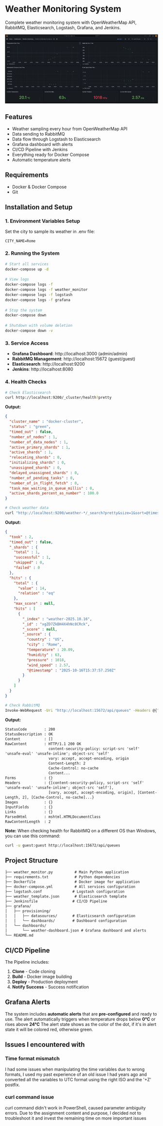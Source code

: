 # Weather Monitoring System

Complete weather monitoring system with OpenWeatherMap API, RabbitMQ, Elasticsearch, Logstash, Grafana, and Jenkins.

![Grafana Weather Dashboard](images/grafana.JPG)

## Features

-  Weather sampling every hour from OpenWeatherMap API
-  Data sending to RabbitMQ
-  Data flow through Logstash to Elasticsearch
-  Grafana dashboard with alerts
-  CI/CD Pipeline with Jenkins
-  Everything ready for Docker Compose
-  Automatic temperature alerts

## Requirements

- Docker & Docker Compose
- Git

## Installation and Setup

### 1. Environment Variables Setup

Set the city to sample its weather in .env file:
```
CITY_NAME=Rome
```

### 2. Running the System

```bash
# Start all services
docker-compose up -d

# View logs
docker-compose logs -f
docker-compose logs -f weather_monitor
docker-compose logs -f logstash
docker-compose logs -f grafana

# Stop the system
docker-compose down

# Shutdown with volume deletion
docker-compose down -v
```

### 3. Service Access

- **Grafana Dashboard**: http://localhost:3000 (admin/admin)
- **RabbitMQ Management**: http://localhost:15672 (guest/guest)
- **Elasticsearch**: http://localhost:9200
- **Jenkins**: http://localhost:8080

### 4. Health Checks

```bash
# Check Elasticsearch
curl http://localhost:9200/_cluster/health?pretty
```

**Output:**
```json
{
  "cluster_name" : "docker-cluster",
  "status" : "green",
  "timed_out" : false,
  "number_of_nodes" : 1,
  "number_of_data_nodes" : 1,
  "active_primary_shards" : 1,
  "active_shards" : 1,
  "relocating_shards" : 0,
  "initializing_shards" : 0,
  "unassigned_shards" : 0,
  "delayed_unassigned_shards" : 0,
  "number_of_pending_tasks" : 0,
  "number_of_in_flight_fetch" : 0,
  "task_max_waiting_in_queue_millis" : 0,
  "active_shards_percent_as_number" : 100.0
}
```

```bash
# Check weather data
curl "http://localhost:9200/weather-*/_search?pretty&size=1&sort=@timestamp:desc"
```

**Output:**
```json
{
  "took" : 2,
  "timed_out" : false,
  "_shards" : {
    "total" : 1,
    "successful" : 1,
    "skipped" : 0,
    "failed" : 0
  },
  "hits" : {
    "total" : {
      "value" : 14,
      "relation" : "eq"
    },
    "max_score" : null,
    "hits" : [
      {
        "_index" : "weather-2025.10.16",
        "_id" : "xgZD7ZkBH4X4hNc8CRck",
        "_score" : null,
        "_source" : {
          "country" : "US",
          "city" : "Rome",
          "temperature" : 20.09,
          "humidity" : 63,
          "pressure" : 1018,
          "wind_speed" : 2.57,
          "@timestamp" : "2025-10-16T15:37:57.250Z"
        }
      }
    ]
  }
}
```

```bash
# Check RabbitMQ
Invoke-WebRequest -Uri "http://localhost:15672/api/queues" -Headers @{"Authorization"="Basic Z3Vlc3Q6Z3Vlc3Q="}
```

**Output:**
```
StatusCode        : 200
StatusDescription : OK
Content           : []
RawContent        : HTTP/1.1 200 OK
                    content-security-policy: script-src 'self' 'unsafe-eval' 'unsafe-inline'; object-src 'self'        
                    vary: accept, accept-encoding, origin
                    Content-Length: 2
                    Cache-Control: no-cache
                    Content...
Forms             : {}
Headers           : {[content-security-policy, script-src 'self' 'unsafe-eval' 'unsafe-inline'; object-src 'self'],    
                    [vary, accept, accept-encoding, origin], [Content-Length, 2], [Cache-Control, no-cache]...}        
Images            : {}
InputFields       : {}
Links             : {}
ParsedHtml        : mshtml.HTMLDocumentClass
RawContentLength  : 2
```

**Note:** When checking health for RabbitMQ on a different OS than Windows, you can use this command:
```bash
curl -u guest:guest http://localhost:15672/api/queues
```

## Project Structure

```
├── weather_monitor.py          # Main Python application
├── requirements.txt            # Python dependencies
├── Dockerfile                  # Docker image for application
├── docker-compose.yml          # All services configuration
├── logstash.conf              # Logstash configuration
├── weather_template.json       # Elasticsearch template
├── Jenkinsfile                # CI/CD Pipeline
├── grafana/
│   ├── provisioning/
│   │   ├── datasources/       # Elasticsearch configuration
│   │   └── dashboards/        # Dashboard configuration
│   └── dashboards/
│       └── weather-dashboard.json # Grafana dashboard and alerts
└── README.md
```

## CI/CD Pipeline

The Pipeline includes:

1. **Clone** - Code cloning
2. **Build** - Docker image building
3. **Deploy** - Production deployment
4. **Notify Success** - Success notification

## Grafana Alerts

The system includes **automatic alerts** that are **pre-configured** and ready to use.
The alert automatically triggers when temperature drops below **0°C** or rises above **24°C**
The alert state shows as the color of the dot, if it's in alert state it will be colored red, otherwise green.


## Issues I encountered with

### Time format mismatch

I had some issues when manipulating the time variables due to wrong formats, 
I used my past experience of an old issue I had years ago and converted all the variables to UTC format using the right ISO and the '+Z' postfix.

### curl command issue

curl command didn't work in PowerShell, caused parameter ambiguity errors.
Due to the assignment content and purpose, I decided not to troubleshoot it and invest the remaining time on more important issues

